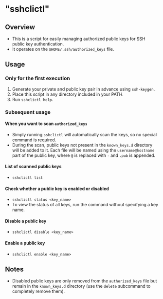 # "sshclictl"
## Overview
- This is a script for easily managing authorized public keys for SSH public key authentication.
- It operates on the `$HOME/.ssh/authorized_keys` file.
## Usage
### Only for the first execution
1. Generate your private and public key pair in advance using `ssh-keygen`.
2. Place this script in any directory included in your PATH.
3. Run `sshclictl help`.
### Subsequent usage
#### When you want to scan `authorized_keys`
- Simply running `sshclictl` will automatically scan the keys, so no special command is required.
- During the scan, public keys not present in the `known_keys.d` directory will be added to it. Each file will be named using the `username@hostname` part of the public key, where `@` is replaced with `-` and `.pub` is appended.
#### List of scanned public keys
- `sshclictl list`
#### Check whether a public key is enabled or disabled
- `sshclictl status <key_name>`
- To view the status of all keys, run the command without specifying a key name.
#### Disable a public key
- `sshclictl disable <key_name>`
#### Enable a public key
- `sshclictl enable <key_name>`
## Notes
- Disabled public keys are only removed from the `authorized_keys` file but remain in the `known_keys.d` directory (use the `delete` subcommand to completely remove them).


